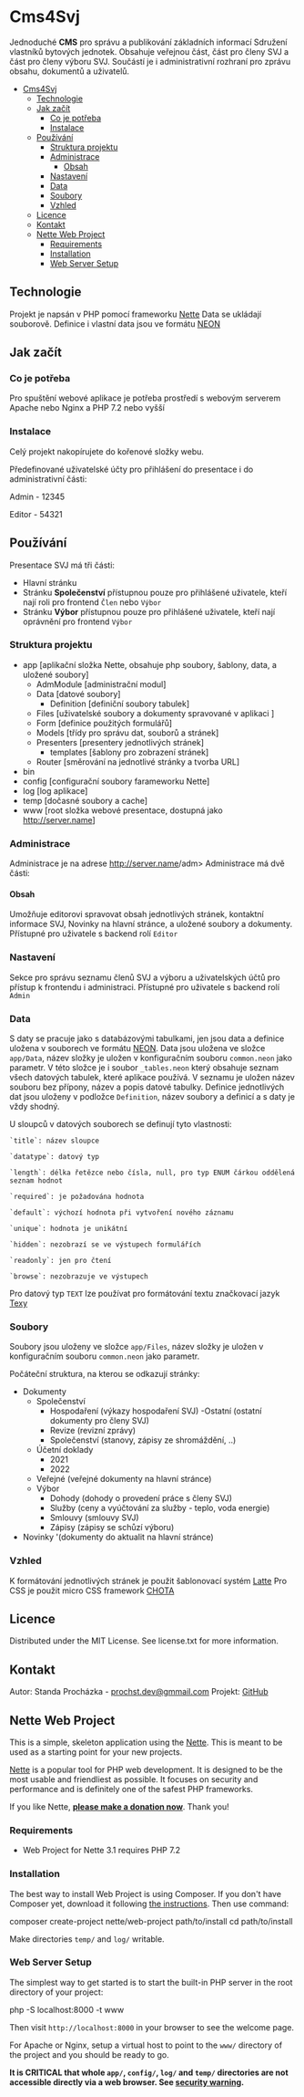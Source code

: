 # Cms4Svj

Jednoduché **CMS** pro správu a publikování základních informací Sdružení vlastníků bytových jednotek.
Obsahuje veřejnou část, část pro členy SVJ a část pro členy výboru SVJ. Součástí je i administrativní rozhraní pro zprávu obsahu, dokumentů a uživatelů.

- [Cms4Svj](#cms4svj)
  - [Technologie](#technologie)
  - [Jak začít](#jak-začít)
    - [Co je potřeba](#co-je-potřeba)
    - [Instalace](#instalace)
  - [Používání](#používání)
    - [Struktura projektu](#struktura-projektu)
    - [Administrace](#administrace)
      - [Obsah](#obsah)
    - [Nastavení](#nastavení)
    - [Data](#data)
    - [Soubory](#soubory)
    - [Vzhled](#vzhled)
  - [Licence](#licence)
  - [Kontakt](#kontakt)
  - [Nette Web Project](#nette-web-project)
    - [Requirements](#requirements)
    - [Installation](#installation)
    - [Web Server Setup](#web-server-setup)

## Technologie

Projekt je napsán v PHP pomocí frameworku [Nette](#nette)
Data se ukládají souborově. Definice i vlastní data jsou ve formátu [NEON](https://doc.nette.org/cs/neon/format)

## Jak začít

### Co je potřeba

Pro spuštění webové aplikace je potřeba prostředí s webovým serverem Apache nebo Nginx a PHP 7.2 nebo vyšší

### Instalace

Celý projekt nakopírujete do kořenové složky webu.

Předefinované uživatelské účty pro přihlášení do presentace i do administrativní části:

Admin - 12345

Editor - 54321

## Používání

Presentace SVJ má tři části:

- Hlavní stránku
- Stránku **Společenství** přístupnou pouze pro přihlášené uživatele, kteří nají roli pro frontend `Člen` nebo `Výbor`
- Stránku **Výbor** přístupnou pouze pro přihlášené uživatele, kteří nají oprávnění pro frontend `Výbor`

### Struktura projektu

- app [aplikační složka Nette, obsahuje php soubory, šablony, data, a uložené soubory]
  - AdmModule [administrační modul]
  - Data [datové soubory]
    - Definition [definiční soubory tabulek]
  - Files [uživatelské soubory a dokumenty spravované v aplikaci ]
  - Form [definice použitých formulářů]
  - Models [třídy pro správu dat, souborů a stránek]
  - Presenters [presentery jednotlivých stránek]
     - templates [šablony pro zobrazení stránek]
  - Router [směrování na jednotlivé stránky a tvorba URL]
- bin
- config [configurační soubory farameworku Nette]
- log [log aplikace]
- temp [dočasné soubory a cache]
- www [root složka webové presentace, dostupná jako <http://server.name>]

### Administrace

Administrace je na adrese <http://server.name>/adm>
Administrace má dvě části:

#### Obsah

Umožňuje editorovi spravovat obsah jednotlivých stránek, kontaktní informace SVJ, Novinky na hlavní stránce, a uložené soubory a dokumenty.
Přístupné pro uživatele s backend rolí `Editor`

### Nastavení

Sekce pro správu seznamu členů SVJ a výboru a uživatelských účtů pro přístup k frontendu i administraci.
Přístupné pro uživatele s backend rolí `Admin`

### Data

S daty se pracuje jako s databázovými tabulkami, jen jsou data a definice uložena v souborech ve formátu [NEON](https://doc.nette.org/cs/neon/format).
Data jsou uložena ve složce `app/Data`, název složky je uložen v konfiguračním souboru `common.neon` jako parametr.
V této složce je i soubor `_tables.neon` který obsahuje seznam všech datových tabulek, které aplikace používá. V seznamu je uložen název souboru bez přípony, název a popis datové tabulky.
Definice jednotlivých dat jsou uloženy v podložce `Definition`, název soubory a definicí a s daty je vždy shodný.

U sloupců v datových souborech se definují tyto vlastnosti:

    `title`: název sloupce
    
    `datatype`: datový typ
    
    `length`: délka řetězce nebo čísla, null, pro typ ENUM čárkou oddělená seznam hodnot
    
    `required`: je požadována hodnota
    
    `default`: výchozí hodnota při vytvoření nového záznamu
    
    `unique`: hodnota je unikátní
    
    `hidden`: nezobrazí se ve výstupech formulářích
    
    `readonly`: jen pro čtení
    
    `browse`: nezobrazuje ve výstupech

 Pro datový typ `TEXT` lze používat pro formátování textu značkovací jazyk [Texy](https://texy.info/cs/)

### Soubory

Soubory jsou uloženy ve složce `app/Files`, název složky je uložen v konfiguračním souboru `common.neon` jako parametr.

Počáteční struktura, na kterou se odkazují stránky:
- Dokumenty
  - Společenství
    - Hospodaření (výkazy hospodaření SVJ)
    -Ostatní (ostatní dokumenty pro členy SVJ)
    - Revize (revizní zprávy)
    - Společenství (stanovy, zápisy ze shromáždění, ..)
  - Účetní doklady
    - 2021
    - 2022
  - Veřejné (veřejné dokumenty na hlavní stránce)
  - Výbor
    - Dohody (dohody o provedení práce s členy SVJ)
    - Služby (ceny a vyúčtování za služby - teplo, voda energie)
    - Smlouvy (smlouvy SVJ)
    - Zápisy (zápisy se schůzí výboru)
- Novinky '(dokumenty do aktualit na hlavní stránce)

### Vzhled

K formátování jednotlivých stránek je použit šablonovací systém [Latte](https://latte.nette.org/cs/guide)
Pro CSS je použit micro CSS framework [CHOTA](https://jenil.github.io/chota)

## Licence

Distributed under the MIT License. See license.txt for more information.

## Kontakt

Autor: Standa Procházka - prochst.dev@gmmail.com
Projekt: [GitHub](https://github.com/prochst/svj4cms)

## Nette Web Project

This is a simple, skeleton application using the [Nette](https://nette.org). This is meant to
be used as a starting point for your new projects.

[Nette](https://nette.org) is a popular tool for PHP web development.
It is designed to be the most usable and friendliest as possible. It focuses
on security and performance and is definitely one of the safest PHP frameworks.

If you like Nette, **[please make a donation now](https://nette.org/donate)**. Thank you!

### Requirements

- Web Project for Nette 3.1 requires PHP 7.2

### Installation

The best way to install Web Project is using Composer. If you don't have Composer yet,
download it following [the instructions](https://doc.nette.org/composer). Then use command:

 composer create-project nette/web-project path/to/install
 cd path/to/install

Make directories `temp/` and `log/` writable.

### Web Server Setup

The simplest way to get started is to start the built-in PHP server in the root directory of your project:

 php -S localhost:8000 -t www

Then visit `http://localhost:8000` in your browser to see the welcome page.

For Apache or Nginx, setup a virtual host to point to the `www/` directory of the project and you
should be ready to go.

**It is CRITICAL that whole `app/`, `config/`, `log/` and `temp/` directories are not accessible directly
via a web browser. See [security warning](https://nette.org/security-warning).**
